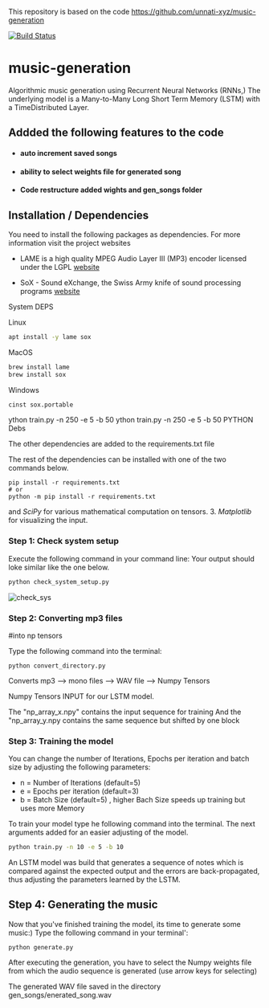 This repository is based on the code https://github.com/unnati-xyz/music-generation


[![Build Status](https://travis-ci.org/DigitalDieter/music-generation.svg?branch=master)](https://travis-ci.org/DigitalDieter/music-generation)

# music-generation

Algorithmic music generation using Recurrent Neural Networks (RNNs,)
The underlying model is a Many-to-Many Long Short Term Memory  (LSTM) with a TimeDistributed Layer.

## Addded the following features to the code
- #### auto increment saved songs
- #### ability to select weights file for generated song
- #### Code restructure added wights and gen_songs folder

## Installation / Dependencies

You need to install the following packages as dependencies. For more information visit the project websites

- LAME is a high quality MPEG Audio Layer III (MP3) encoder licensed under the LGPL [website][f25fc56f]
- SoX - Sound eXchange, the Swiss Army knife of sound processing programs [website][43594682]

  [f25fc56f]: http://lame.sourceforge.net "lame-website"
  [43594682]: http://sox.sourceforge.net "sox-website"

System DEPS

Linux
```bash
apt install -y lame sox
```
MacOS
```bash
brew install lame
brew install sox
```

Windows

```bash
cinst sox.portable
```

ython train.py -n 250 -e 5 -b 50
ython train.py -n 250 -e 5 -b 50
PYTHON Debs

The other dependencies are added to the requirements.txt file

The rest of the dependencies can be installed with one of the two commands below.

```
pip install -r requirements.txt
# or
python -m pip install -r requirements.txt
```

and *SciPy* for various mathematical computation on tensors.
3. *Matplotlib* for visualizing the input.

### Step 1: Check system setup

Execute the following command in your command line:
Your output should loke similar like the one below.

```bash
python check_system_setup.py

```
![check_sys](images/2019/07/check_system_setup.jpg)

### Step 2: Converting mp3 files
#into np tensors

Type the following command into the terminal:

``python convert_directory.py``


Converts mp3 --> mono files --> WAV file --> Numpy Tensors

Numpy Tensors INPUT for our LSTM  model.

The "np_array_x.npy" contains the input sequence for training
And the "np_array_y.npy contains the same sequence but shifted by one block


### Step 3: Training the model

You can change the number of Iterations,
Epochs per iteration and batch size by adjusting the following parameters:

- n = Number of Iterations (default=5)
- e = Epochs per iteration (default=3)
- b = Batch Size (default=5) , higher Bach Size speeds up training but uses more Memory

To train your model type he following command into the terminal.
The next arguments  added for an easier adjusting of the model.

```bash
python train.py -n 10 -e 5 -b 10
```

An LSTM model was build that generates a sequence of notes which is
compared against the expected output and the errors are back-propagated, thus adjusting the parameters learned by the LSTM.

## Step 4: Generating the music

Now that you've finished training the model, its time to generate some music:)
Type the following command in your terminal':

``python generate.py``

After executing the generation, you have to select the Numpy weights file from which the audio sequence is generated (use arrow keys for selecting)

The generated WAV file saved in the directory gen_songs/enerated_song.wav
